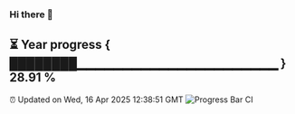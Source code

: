 ### Hi there 👋
⏳ Year progress { ████████▁▁▁▁▁▁▁▁▁▁▁▁▁▁▁▁▁▁▁▁▁▁ } 28.91 %
---
⏰ Updated on Wed, 16 Apr 2025 12:38:51 GMT
![Progress Bar CI](https://github.com/liununu/liununu/workflows/Progress%20Bar%20CI/badge.svg)
